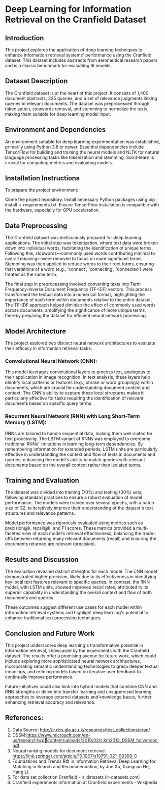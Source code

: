 # Deep Learning for Information Retrieval on the Cranfield Dataset
## Introduction
This project explores the application of deep learning techniques to enhance information retrieval systems' performance using the Cranfield dataset. This dataset includes abstracts from aeronautical research papers and is a classic benchmark for evaluating IR models.

## Dataset Description
The Cranfield dataset is at the heart of this project. It consists of 1,400 document abstracts, 225 queries, and a set of relevance judgments linking queries to relevant documents. The dataset was preprocessed through tokenization, stopwords removal, and stemming to normalize the texts, making them suitable for deep learning model input.

## Environment and Dependencies
An environment suitable for deep learning experimentation was established, primarily using Python 3.8 or newer. Essential dependencies include TensorFlow for building and training the neural models and NLTK for natural language processing tasks like tokenization and stemming. Scikit-learn is crucial for computing metrics and evaluating models.

## Installation Instructions
To prepare the project environment:

Clone the project repository.
Install necessary Python packages using pip install -r requirements.txt.
Ensure TensorFlow installation is compatible with the hardware, especially for GPU acceleration.

## Data Preprocessing
The Cranfield dataset was meticulously prepared for deep learning applications. The initial step was tokenization, where text data were broken down into individual words, facilitating the identification of unique terms. Following this, stopwords—commonly used words contributing minimal to overall meaning—were removed to focus on more significant terms. Stemming was then applied to reduce words to their root forms, ensuring that variations of a word (e.g., 'connect', 'connecting', 'connected') were treated as the same term.

The final step in preprocessing involved converting texts into Term Frequency-Inverse Document Frequency (TF-IDF) vectors. This process transformed the textual data into a numerical format, highlighting the importance of each term within documents relative to the entire dataset. The TF-IDF approach helped diminish the effect of commonly used words across documents, amplifying the significance of more unique terms, thereby preparing the dataset for efficient neural network processing.

## Model Architecture
The project explored two distinct neural network architectures to evaluate their efficacy in information retrieval tasks:

### Convolutional Neural Network (CNN): 
This model leverages convolutional layers to process text, analogous to their application in image recognition. In text analysis, these layers help identify local patterns or features (e.g., phrase or word groupings) within documents, which are crucial for understanding document content and context. The CNN's ability to capture these local structures makes it particularly effective for tasks requiring the identification of relevant documents based on specific query terms.

### Recurrent Neural Network (RNN) with Long Short-Term Memory (LSTM): 
RNNs are tailored to handle sequential data, making them well-suited for text processing. The LSTM variant of RNNs was employed to overcome traditional RNNs' limitations in learning long-term dependencies. By remembering information for extended periods, LSTM units are particularly effective in understanding the context and flow of texts in documents and queries, enhancing the model's ability to match queries with relevant documents based on the overall context rather than isolated terms.

## Training and Evaluation
The dataset was divided into training (70%) and testing (30%) sets, following standard practices to ensure a robust evaluation of model performance. The models were trained over several epochs, with a batch size of 32, to iteratively improve their understanding of the dataset's text structures and relevance patterns.

Model performance was rigorously evaluated using metrics such as precision@k, recall@k, and F1 scores. These metrics provided a multi-faceted view of each model's retrieval effectiveness, balancing the trade-offs between returning many relevant documents (recall) and ensuring the documents returned are relevant (precision).

## Results and Discussion
The evaluation revealed distinct strengths for each model. The CNN model demonstrated higher precision, likely due to its effectiveness in identifying key local text features relevant to specific queries. In contrast, the RNN model, with LSTM units, showed improved recall rates, attributed to its superior capability in understanding the overall context and flow of both documents and queries.

These outcomes suggest different use cases for each model within information retrieval systems and highlight deep learning's potential to enhance traditional text processing techniques.

## Conclusion and Future Work
This project underscores deep learning's transformative potential in information retrieval, showcased by the experiments with the Cranfield dataset. The results offer a promising avenue for future work, which could include exploring more sophisticated neural network architectures, incorporating semantic understanding technologies to grasp deeper textual meanings, and refining models based on iterative user feedback to continually improve performance.

Future initiatives could also look into hybrid models that combine CNN and RNN strengths or delve into transfer learning and unsupervised learning approaches to leverage external datasets and knowledge bases, further enhancing retrieval accuracy and relevance.

## References:
1. Data Source: http://ir.dcs.gla.ac.uk/resources/test_collections/cran/
2. DSSM:https://www.microsoft.com/en-us/research/wpcontent/uploads/2016/02/cikm2013_DSSM_fullversion.pdf
3. Neural ranking models for document retrieval: 
https://link.springer.com/article/10.1007/s10791-021-09398-0
4. Foundations and Trends R© in Information Retrieval
Deep Learning for Matching in Search and Recommendation, by Jun Xu, Xiangnan He, 
Hang Li.
5. For data set collection Cranfield - ir_datasets (ir-datasets.com)
6. Cranfield experiments information at Cranfield experiments - Wikipedia
